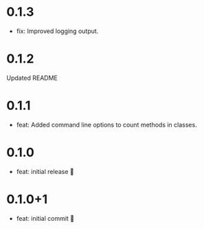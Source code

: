 # 0.1.3
- fix: Improved logging output.

# 0.1.2
Updated README

# 0.1.1

- feat: Added command line options to count methods in classes.

# 0.1.0

- feat: initial release 🎉

# 0.1.0+1

- feat: initial commit 🎉
